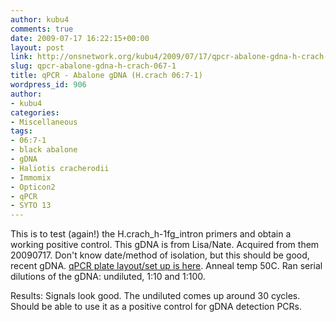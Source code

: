 ```yaml
---
author: kubu4
comments: true
date: 2009-07-17 16:22:15+00:00
layout: post
link: http://onsnetwork.org/kubu4/2009/07/17/qpcr-abalone-gdna-h-crach-067-1/
slug: qpcr-abalone-gdna-h-crach-067-1
title: qPCR - Abalone gDNA (H.crach 06:7-1)
wordpress_id: 906
author:
- kubu4
categories:
- Miscellaneous
tags:
- 06:7-1
- black abalone
- gDNA
- Haliotis cracherodii
- Immomix
- Opticon2
- qPCR
- SYTO 13
---
```


This is to test (again!) the H.crach_h-1fg_intron primers and obtain a working positive control. This gDNA is from Lisa/Nate. Acquired from them 20090717. Don't know date/method of isolation, but this should be good, recent gDNA. [qPCR plate layout/set up is here](http://eagle.fish.washington.edu/Arabidopsis/Notebook%20Workup%20Files/20090717-01.jpg). Anneal temp 50C. Ran serial dilutions of the gDNA: undiluted, 1:10 and 1:100.

Results: Signals look good. The undiluted comes up around 30 cycles. Should be able to use it as a positive control for gDNA detection PCRs.

